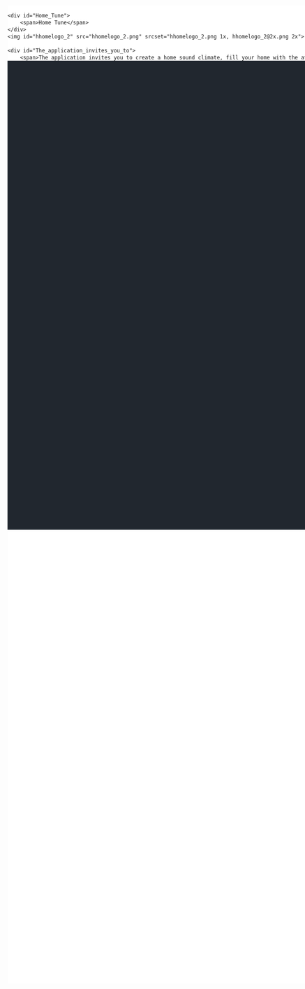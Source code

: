 <!DOCTYPE html>
<html>
<head>
<meta charset="utf-8"/>
<meta http-equiv="X-UA-Compatible" content="IE=edge"/>
<meta name="viewport" content="width=device-width, initial-scale=1.0">
<title>Prilojenia App</title>
<style id="applicationStylesheet" type="text/css">
	.mediaViewInfo {
		--web-view-name: Web 1920 – 1;
		--web-view-id: Web_1920__1;
		--web-scale-on-resize: true;
		--web-enable-deep-linking: true;
	}
	:root {
		--web-view-ids: Web_1920__1;
	}
	* {
		margin: 0;
		padding: 0;
		box-sizing: border-box;
		border: none;
	}
	#Web_1920__1 {
		position: absolute;
		width: 1845px;
		height: 2237px;
		background-color: rgba(255,255,255,1);
		overflow: hidden;
		--web-view-name: Web 1920 – 1;
		--web-view-id: Web_1920__1;
		--web-scale-on-resize: true;
		--web-enable-deep-linking: true;
	}
	#Rectangle_2 {
		fill: rgba(33,39,47,1);
	}
	.Rectangle_2 {
		position: absolute;
		overflow: visible;
		width: 1874px;
		height: 1073px;
		left: 0px;
		top: 126px;
	}
	#o_daa {
		position: absolute;
		width: 1276px;
		height: 1134px;
		left: 740px;
		top: 65px;
		overflow: visible;
	}
	#Home_Tune {
		left: 59px;
		top: 596px;
		position: absolute;
		overflow: visible;
		width: 353px;
		height: 63px;
		text-align: left;
		font-family: Comfortaa;
		font-style: normal;
		font-weight: normal;
		font-size: 50px;
		color: rgba(247,247,247,1);
	}
	#hhomelogo_2 {
		position: absolute;
		width: 243px;
		height: 236px;
		left: 57px;
		top: 303px;
		overflow: visible;
	}
	#The_application_invites_you_to {
		left: 62px;
		top: 699px;
		position: absolute;
		overflow: visible;
		width: 604px;
		height: 342px;
		line-height: 30px;
		margin-top: -5px;
		text-align: left;
		font-family: Museo Sans Cyrl;
		font-style: normal;
		font-weight: normal;
		font-size: 20px;
		color: rgba(247,247,247,1);
	}
	#Rectangle_5 {
		fill: rgba(33,39,47,1);
	}
	.Rectangle_5 {
		position: absolute;
		overflow: visible;
		width: 775px;
		height: 1079px;
		left: 1179px;
		top: 1172px;
	}
	#ID77 {
		position: absolute;
		width: 1604px;
		height: 1079px;
		left: -383px;
		top: 1172px;
		overflow: visible;
	}
	#Home_Atmosphere {
		left: 1271px;
		top: 1427px;
		position: absolute;
		overflow: visible;
		width: 431px;
		height: 51px;
		text-align: left;
		font-family: Comfortaa;
		font-style: normal;
		font-weight: normal;
		font-size: 50px;
		color: rgba(247,247,247,1);
	}
	#Stay_at_home_and_fill_vibes_fr {
		left: 1271px;
		top: 1530px;
		position: absolute;
		overflow: visible;
		width: 575px;
		height: 87px;
		line-height: 30px;
		margin-top: -5px;
		text-align: left;
		font-family: Museo Sans Cyrl;
		font-style: normal;
		font-weight: normal;
		font-size: 20px;
		color: rgba(247,247,247,1);
	}
	#Rectangle_1 {
		fill: rgba(10,24,40,1);
	}
	.Rectangle_1 {
		position: absolute;
		overflow: visible;
		width: 1920px;
		height: 127px;
		left: 0px;
		top: 0px;
	}
	#Contact {
		left: 1602px;
		top: 45px;
		position: absolute;
		overflow: visible;
		width: 109px;
		height: 40px;
		text-align: left;
		font-family: Comfortaa;
		font-style: normal;
		font-weight: normal;
		font-size: 25px;
		color: rgba(254,254,254,1);
	}
	#Prilojenia {
		left: 61px;
		top: 44px;
		position: absolute;
		overflow: visible;
		width: 211px;
		height: 40px;
		text-align: left;
		font-family: Comfortaa;
		font-style: normal;
		font-weight: normal;
		font-size: 30px;
		color: rgba(247,247,247,1);
	}
</style>
<script id="applicationScript">
///////////////////////////////////////
// INITIALIZATION
///////////////////////////////////////

/**
 * Functionality for scaling, showing by media query, and navigation between multiple pages on a single page. 
 * Code subject to change.
 **/

if (window.console==null) { window["console"] = { log : function() {} } }; // some browsers do not set console

var Application = function() {
	// event constants
	this.prefix = "--web-";
	this.NAVIGATION_CHANGE = "viewChange";
	this.VIEW_NOT_FOUND = "viewNotFound";
	this.VIEW_CHANGE = "viewChange";
	this.VIEW_CHANGING = "viewChanging";
	this.STATE_NOT_FOUND = "stateNotFound";
	this.APPLICATION_COMPLETE = "applicationComplete";
	this.APPLICATION_RESIZE = "applicationResize";
	this.SIZE_STATE_NAME = "data-is-view-scaled";
	this.STATE_NAME = this.prefix + "state";

	this.lastTrigger = null;
	this.lastView = null;
	this.lastState = null;
	this.lastOverlay = null;
	this.currentView = null;
	this.currentState = null;
	this.currentOverlay = null;
	this.currentQuery = {index: 0, rule: null, mediaText: null, id: null};
	this.inclusionQuery = "(min-width: 0px)";
	this.exclusionQuery = "none and (min-width: 99999px)";
	this.LastModifiedDateLabelName = "LastModifiedDateLabel";
	this.viewScaleSliderId = "ViewScaleSliderInput";
	this.pageRefreshedName = "showPageRefreshedNotification";
	this.applicationStylesheet = null;
	this.mediaQueryDictionary = {};
	this.viewsDictionary = {};
	this.addedViews = [];
	this.views = {};
	this.viewIds = [];
	this.viewQueries = {};
	this.overlays = {};
	this.overlayIds = [];
	this.numberOfViews = 0;
	this.verticalPadding = 0;
	this.horizontalPadding = 0;
	this.stateName = null;
	this.viewScale = 1;
	this.viewLeft = 0;
	this.viewTop = 0;
	this.horizontalScrollbarsNeeded = false;
	this.verticalScrollbarsNeeded = false;

	// view settings
	this.showUpdateNotification = false;
	this.showNavigationControls = false;
	this.scaleViewsToFit = false;
	this.scaleToFitOnDoubleClick = false;
	this.actualSizeOnDoubleClick = false;
	this.scaleViewsOnResize = false;
	this.navigationOnKeypress = false;
	this.showViewName = false;
	this.enableDeepLinking = true;
	this.refreshPageForChanges = false;
	this.showRefreshNotifications = true;

	// view controls
	this.scaleViewSlider = null;
	this.lastModifiedLabel = null;
	this.supportsPopState = false; // window.history.pushState!=null;
	this.initialized = false;

	// refresh properties
	this.refreshDuration = 250;
	this.lastModifiedDate = null;
	this.refreshRequest = null;
	this.refreshInterval = null;
	this.refreshContent = null;
	this.refreshContentSize = null;
	this.refreshCheckContent = false;
	this.refreshCheckContentSize = false;

	var self = this;

	self.initialize = function(event) {
		var view = self.getVisibleView();
		var views = self.getVisibleViews();
		if (view==null) view = self.getInitialView();
		self.collectViews();
		self.collectOverlays();
		self.collectMediaQueries();

		for (let index = 0; index < views.length; index++) {
			var view = views[index];
			self.setViewOptions(view);
			self.setViewVariables(view);
			self.centerView(view);
		}

		// sometimes the body size is 0 so we call this now and again later
		if (self.initialized) {
			window.addEventListener(self.NAVIGATION_CHANGE, self.viewChangeHandler);
			window.addEventListener("keyup", self.keypressHandler);
			window.addEventListener("keypress", self.keypressHandler);
			window.addEventListener("resize", self.resizeHandler);
			window.document.addEventListener("dblclick", self.doubleClickHandler);

			if (self.supportsPopState) {
				window.addEventListener('popstate', self.popStateHandler);
			}
			else {
				window.addEventListener('hashchange', self.hashChangeHandler);
			}

			// we are ready to go
			window.dispatchEvent(new Event(self.APPLICATION_COMPLETE));
		}

		if (self.initialized==false) {
			if (self.enableDeepLinking) {
				self.syncronizeViewToURL();
			} 
	
			if (self.refreshPageForChanges) {
				self.setupRefreshForChanges();
			}
	
			self.initialized = true;
		}
		
		if (self.scaleViewsToFit) {
			self.viewScale = self.scaleViewToFit(view);
			
			if (self.viewScale<0) {
				setTimeout(self.scaleViewToFit, 500, view);
			}
		}
		else if (view) {
			self.viewScale = self.getViewScaleValue(view);
			self.centerView(view);
			self.updateSliderValue(self.viewScale);
		}
		else {
			// no view found
		}
	
		if (self.showUpdateNotification) {
			self.showNotification();
		}

		//"addEventListener" in window ? null : window.addEventListener = window.attachEvent;
		//"addEventListener" in document ? null : document.addEventListener = document.attachEvent;
	}


	///////////////////////////////////////
	// AUTO REFRESH 
	///////////////////////////////////////

	self.setupRefreshForChanges = function() {
		self.refreshRequest = new XMLHttpRequest();

		if (!self.refreshRequest) {
			return false;
		}

		// get document start values immediately
		self.requestRefreshUpdate();
	}

	/**
	 * Attempt to check the last modified date by the headers 
	 * or the last modified property from the byte array (experimental)
	 **/
	self.requestRefreshUpdate = function() {
		var url = document.location.href;
		var protocol = window.location.protocol;
		var method;
		
		try {

			if (self.refreshCheckContentSize) {
				self.refreshRequest.open('HEAD', url, true);
			}
			else if (self.refreshCheckContent) {
				self.refreshContent = document.documentElement.outerHTML;
				self.refreshRequest.open('GET', url, true);
				self.refreshRequest.responseType = "text";
			}
			else {

				// get page last modified date for the first call to compare to later
				if (self.lastModifiedDate==null) {

					// File system does not send headers in FF so get blob if possible
					if (protocol=="file:") {
						self.refreshRequest.open("GET", url, true);
						self.refreshRequest.responseType = "blob";
					}
					else {
						self.refreshRequest.open("HEAD", url, true);
						self.refreshRequest.responseType = "blob";
					}

					self.refreshRequest.onload = self.refreshOnLoadOnceHandler;

					// In some browsers (Chrome & Safari) this error occurs at send: 
					// 
					// Chrome - Access to XMLHttpRequest at 'file:///index.html' from origin 'null' 
					// has been blocked by CORS policy: 
					// Cross origin requests are only supported for protocol schemes: 
					// http, data, chrome, chrome-extension, https.
					// 
					// Safari - XMLHttpRequest cannot load file:///Users/user/Public/index.html. Cross origin requests are only supported for HTTP.
					// 
					// Solution is to run a local server, set local permissions or test in another browser
					self.refreshRequest.send(null);

					// In MS browsers the following behavior occurs possibly due to an AJAX call to check last modified date: 
					// 
					// DOM7011: The code on this page disabled back and forward caching.

					// In Brave (Chrome) error when on the server
					// index.js:221 HEAD https://www.example.com/ net::ERR_INSUFFICIENT_RESOURCES
					// self.refreshRequest.send(null);

				}
				else {
					self.refreshRequest = new XMLHttpRequest();
					self.refreshRequest.onreadystatechange = self.refreshHandler;
					self.refreshRequest.ontimeout = function() {
						self.log("Couldn't find page to check for updates");
					}
					
					var method;
					if (protocol=="file:") {
						method = "GET";
					}
					else {
						method = "HEAD";
					}

					//refreshRequest.open('HEAD', url, true);
					self.refreshRequest.open(method, url, true);
					self.refreshRequest.responseType = "blob";
					self.refreshRequest.send(null);
				}
			}
		}
		catch (error) {
			self.log("Refresh failed for the following reason:")
			self.log(error);
		}
	}

	self.refreshHandler = function() {
		var contentSize;

		try {

			if (self.refreshRequest.readyState === XMLHttpRequest.DONE) {
				
				if (self.refreshRequest.status === 2 || 
					self.refreshRequest.status === 200) {
					var pageChanged = false;

					self.updateLastModifiedLabel();

					if (self.refreshCheckContentSize) {
						var lastModifiedHeader = self.refreshRequest.getResponseHeader("Last-Modified");
						contentSize = self.refreshRequest.getResponseHeader("Content-Length");
						//lastModifiedDate = refreshRequest.getResponseHeader("Last-Modified");
						var headers = self.refreshRequest.getAllResponseHeaders();
						var hasContentHeader = headers.indexOf("Content-Length")!=-1;
						
						if (hasContentHeader) {
							contentSize = self.refreshRequest.getResponseHeader("Content-Length");

							// size has not been set yet
							if (self.refreshContentSize==null) {
								self.refreshContentSize = contentSize;
								// exit and let interval call this method again
								return;
							}

							if (contentSize!=self.refreshContentSize) {
								pageChanged = true;
							}
						}
					}
					else if (self.refreshCheckContent) {

						if (self.refreshRequest.responseText!=self.refreshContent) {
							pageChanged = true;
						}
					}
					else {
						lastModifiedHeader = self.getLastModified(self.refreshRequest);

						if (self.lastModifiedDate!=lastModifiedHeader) {
							self.log("lastModifiedDate:" + self.lastModifiedDate + ",lastModifiedHeader:" +lastModifiedHeader);
							pageChanged = true;
						}

					}

					
					if (pageChanged) {
						clearInterval(self.refreshInterval);
						self.refreshUpdatedPage();
						return;
					}

				}
				else {
					self.log('There was a problem with the request.');
				}

			}
		}
		catch( error ) {
			//console.log('Caught Exception: ' + error);
		}
	}

	self.refreshOnLoadOnceHandler = function(event) {

		// get the last modified date
		if (self.refreshRequest.response) {
			self.lastModifiedDate = self.getLastModified(self.refreshRequest);

			if (self.lastModifiedDate!=null) {

				if (self.refreshInterval==null) {
					self.refreshInterval = setInterval(self.requestRefreshUpdate, self.refreshDuration);
				}
			}
			else {
				self.log("Could not get last modified date from the server");
			}
		}
	}

	self.refreshUpdatedPage = function() {
		if (self.showRefreshNotifications) {
			var date = new Date().setTime((new Date().getTime()+10000));
			document.cookie = encodeURIComponent(self.pageRefreshedName) + "=true" + "; max-age=6000;" + " path=/";
		}

		document.location.reload(true);
	}

	self.showNotification = function(duration) {
		var notificationID = self.pageRefreshedName+"ID";
		var notification = document.getElementById(notificationID);
		if (duration==null) duration = 4000;

		if (notification!=null) {return;}

		notification = document.createElement("div");
		notification.id = notificationID;
		notification.textContent = "PAGE UPDATED";
		var styleRule = ""
		styleRule = "position: fixed; padding: 7px 16px 6px 16px; font-family: Arial, sans-serif; font-size: 10px; font-weight: bold; left: 50%;";
		styleRule += "top: 20px; background-color: rgba(0,0,0,.5); border-radius: 12px; color:rgb(235, 235, 235); transition: all 2s linear;";
		styleRule += "transform: translateX(-50%); letter-spacing: .5px; filter: drop-shadow(2px 2px 6px rgba(0, 0, 0, .1))";
		notification.setAttribute("style", styleRule);

		notification.className= "PageRefreshedClass";
		
		document.body.appendChild(notification);

		setTimeout(function() {
			notification.style.opacity = "0";
			notification.style.filter = "drop-shadow( 0px 0px 0px rgba(0,0,0, .5))";
			setTimeout(function() {
				notification.parentNode.removeChild(notification);
			}, duration)
		}, duration);

		document.cookie = encodeURIComponent(self.pageRefreshedName) + "=; max-age=1; path=/";
	}

	/**
	 * Get the last modified date from the header 
	 * or file object after request has been received
	 **/
	self.getLastModified = function(request) {
		var date;

		// file protocol - FILE object with last modified property
		if (request.response && request.response.lastModified) {
			date = request.response.lastModified;
		}
		
		// http protocol - check headers
		if (date==null) {
			date = request.getResponseHeader("Last-Modified");
		}

		return date;
	}

	self.updateLastModifiedLabel = function() {
		var labelValue = "";
		
		if (self.lastModifiedLabel==null) {
			self.lastModifiedLabel = document.getElementById("LastModifiedLabel");
		}

		if (self.lastModifiedLabel) {
			var seconds = parseInt(((new Date().getTime() - Date.parse(document.lastModified)) / 1000 / 60) * 100 + "");
			var minutes = 0;
			var hours = 0;

			if (seconds < 60) {
				seconds = Math.floor(seconds/10)*10;
				labelValue = seconds + " seconds";
			}
			else {
				minutes = parseInt((seconds/60) + "");

				if (minutes>60) {
					hours = parseInt((seconds/60/60) +"");
					labelValue += hours==1 ? " hour" : " hours";
				}
				else {
					labelValue = minutes+"";
					labelValue += minutes==1 ? " minute" : " minutes";
				}
			}
			
			if (seconds<10) {
				labelValue = "Updated now";
			}
			else {
				labelValue = "Updated " + labelValue + " ago";
			}

			if (self.lastModifiedLabel.firstElementChild) {
				self.lastModifiedLabel.firstElementChild.textContent = labelValue;

			}
			else if ("textContent" in self.lastModifiedLabel) {
				self.lastModifiedLabel.textContent = labelValue;
			}
		}
	}

	self.getShortString = function(string, length) {
		if (length==null) length = 30;
		string = string!=null ? string.substr(0, length).replace(/\n/g, "") : "[String is null]";
		return string;
	}

	self.getShortNumber = function(value, places) {
		if (places==null || places<1) places = 4;
		value = Math.round(value * Math.pow(10,places)) / Math.pow(10, places);
		return value;
	}

	///////////////////////////////////////
	// NAVIGATION CONTROLS
	///////////////////////////////////////

	self.updateViewLabel = function() {
		var viewNavigationLabel = document.getElementById("ViewNavigationLabel");
		var view = self.getVisibleView();
		var viewIndex = view ? self.getViewIndex(view) : -1;
		var viewName = view ? self.getViewPreferenceValue(view, self.prefix + "view-name") : null;
		var viewId = view ? view.id : null;

		if (viewNavigationLabel && view) {
			if (viewName && viewName.indexOf('"')!=-1) {
				viewName = viewName.replace(/"/g, "");
			}

			if (self.showViewName) {
				viewNavigationLabel.textContent = viewName;
				self.setTooltip(viewNavigationLabel, viewIndex + 1 + " of " + self.numberOfViews);
			}
			else {
				viewNavigationLabel.textContent = viewIndex + 1 + " of " + self.numberOfViews;
				self.setTooltip(viewNavigationLabel, viewName);
			}

		}
	}

	self.updateURL = function(view) {
		view = view == null ? self.getVisibleView() : view;
		var viewId = view ? view.id : null
		var viewFragment = view ? "#"+ viewId : null;

		if (viewId && self.viewIds.length>1 && self.enableDeepLinking) {

			if (self.supportsPopState==false) {
				self.setFragment(viewId);
			}
			else {
				if (viewFragment!=window.location.hash) {

					if (window.location.hash==null) {
						window.history.replaceState({name:viewId}, null, viewFragment);
					}
					else {
						window.history.pushState({name:viewId}, null, viewFragment);
					}
				}
			}
		}
	}

	self.updateURLState = function(view, stateName) {
		stateName = view && (stateName=="" || stateName==null) ? self.getStateNameByViewId(view.id) : stateName;

		if (self.supportsPopState==false) {
			self.setFragment(stateName);
		}
		else {
			if (stateName!=window.location.hash) {

				if (window.location.hash==null) {
					window.history.replaceState({name:view.viewId}, null, stateName);
				}
				else {
					window.history.pushState({name:view.viewId}, null, stateName);
				}
			}
		}
	}

	self.setFragment = function(value) {
		window.location.hash = "#" + value;
	}

	self.setTooltip = function(element, value) {
		// setting the tooltip in edge causes a page crash on hover
		if (/Edge/.test(navigator.userAgent)) { return; }

		if ("title" in element) {
			element.title = value;
		}
	}

	self.getStylesheetRules = function(styleSheet) {
		try {
			if (styleSheet) return styleSheet.cssRules || styleSheet.rules;
	
			return document.styleSheets[0]["cssRules"] || document.styleSheets[0]["rules"];
		}
		catch (error) {
			// ERRORS:
			// SecurityError: The operation is insecure.
			// Errors happen when script loads before stylesheet or loading an external css locally

			// InvalidAccessError: A parameter or an operation is not supported by the underlying object
			// Place script after stylesheet

			console.log(error);
			if (error.toString().indexOf("The operation is insecure")!=-1) {
				console.log("Load the stylesheet before the script or load the stylesheet inline until it can be loaded on a server")
			}
			return [];
		}
	}

	/**
	 * If single page application hide all of the views. 
	 * @param {Number} selectedIndex if provided shows the view at index provided
	 **/
	self.hideViews = function(selectedIndex, animation) {
		var rules = self.getStylesheetRules();
		var queryIndex = 0;
		var numberOfRules = rules!=null ? rules.length : 0;

		// loop through rules and hide media queries except selected
		for (var i=0;i<numberOfRules;i++) {
			var rule = rules[i];

			if (rule.media!=null) {

				if (queryIndex==selectedIndex) {
					self.currentQuery.mediaText = rule.conditionText;
					self.currentQuery.index = selectedIndex;
					self.currentQuery.rule = rule;
					self.enableMediaQuery(rule);
				}
				else {
					if (animation) {
						self.fadeOut(rule)
					}
					else {
						self.disableMediaQuery(rule);
					}
				}
				
				queryIndex++;
			}
		}

		self.numberOfViews = queryIndex;
		self.updateViewLabel();
		self.updateURL();

		self.dispatchViewChange();

		var view = self.getVisibleView();
		var viewIndex = view ? self.getViewIndex(view) : -1;

		return viewIndex==selectedIndex ? view : null;
	}

	/**
	 * Hide view
	 * @param {Object} view element to hide
	 **/
	self.hideView = function(view) {
		var rule = view ? self.mediaQueryDictionary[view.id] : null;

		if (rule) {
			self.disableMediaQuery(rule);
		}
	}

	/**
	 * Hide overlay
	 * @param {Object} overlay element to hide
	 **/
	self.hideOverlay = function(overlay) {
		var rule = overlay ? self.mediaQueryDictionary[overlay.id] : null;

		if (rule) {
			self.disableMediaQuery(rule);

			//if (self.showByMediaQuery) {
				overlay.style.display = "none";
			//}
		}
	}

	/**
	 * Show the view by media query. Does not hide current views
	 * Sets view options by default
	 * @param {Object} view element to show
	 * @param {Boolean} setViewOptions sets view options if null or true
	 */
	self.showViewByMediaQuery = function(view, setViewOptions) {
		var id = view ? view.id : null;
		var query = id ? self.mediaQueryDictionary[id] : null;
		var isOverlay = view ? self.isOverlay(view) : false;
		setViewOptions = setViewOptions==null ? true : setViewOptions;

		if (query) {
			self.enableMediaQuery(query);

			if (isOverlay && view && setViewOptions) {
				self.setViewVariables(null, view);
			}
			else {
				if (view && setViewOptions) self.setViewOptions(view);
				if (view && setViewOptions) self.setViewVariables(view);
			}
		}
	}

	/**
	 * Show the view. Does not hide current views
	 */
	self.showView = function(view, setViewOptions) {
		var id = view ? view.id : null;
		var query = id ? self.mediaQueryDictionary[id] : null;
		var display = null;
		setViewOptions = setViewOptions==null ? true : setViewOptions;

		if (query) {
			self.enableMediaQuery(query);
			if (view==null) view =self.getVisibleView();
			if (view && setViewOptions) self.setViewOptions(view);
		}
		else if (id) {
			display = window.getComputedStyle(view).getPropertyValue("display");
			if (display=="" || display=="none") {
				view.style.display = "block";
			}
		}

		if (view) {
			if (self.currentView!=null) {
				self.lastView = self.currentView;
			}

			self.currentView = view;
		}
	}

	self.showViewById = function(id, setViewOptions) {
		var view = id ? self.getViewById(id) : null;

		if (view) {
			self.showView(view);
			return;
		}

		self.log("View not found '" + id + "'");
	}

	self.getElementView = function(element) {
		var view = element;
		var viewFound = false;

		while (viewFound==false || view==null) {
			if (view && self.viewsDictionary[view.id]) {
				return view;
			}
			view = view.parentNode;
		}
	}

	/**
	 * Show overlay over view
	 * @param {Event | HTMLElement} event event or html element with styles applied
	 * @param {String} id id of view or view reference
	 * @param {Number} x x location
	 * @param {Number} y y location
	 */
	self.showOverlay = function(event, id, x, y) {
		var overlay = id && typeof id === 'string' ? self.getViewById(id) : id ? id : null;
		var query = overlay ? self.mediaQueryDictionary[overlay.id] : null;
		var centerHorizontally = false;
		var centerVertically = false;
		var anchorLeft = false;
		var anchorTop = false;
		var anchorRight = false;
		var anchorBottom = false;
		var display = null;
		var reparent = true;
		var view = null;
		
		if (overlay==null || overlay==false) {
			self.log("Overlay not found, '"+ id + "'");
			return;
		}

		// get enter animation - event target must have css variables declared
		if (event) {
			var button = event.currentTarget || event; // can be event or htmlelement
			var buttonComputedStyles = getComputedStyle(button);
			var actionTargetValue = buttonComputedStyles.getPropertyValue(self.prefix+"action-target").trim();
			var animation = buttonComputedStyles.getPropertyValue(self.prefix+"animation").trim();
			var isAnimated = animation!="";
			var targetType = buttonComputedStyles.getPropertyValue(self.prefix+"action-type").trim();
			var actionTarget = self.application ? null : self.getElement(actionTargetValue);
			var actionTargetStyles = actionTarget ? actionTarget.style : null;

			if (actionTargetStyles) {
				actionTargetStyles.setProperty("animation", animation);
			}

			if ("stopImmediatePropagation" in event) {
				event.stopImmediatePropagation();
			}
		}
		
		if (self.application==false || targetType=="page") {
			document.location.href = "./" + actionTargetValue;
			return;
		}

		// remove any current overlays
		if (self.currentOverlay) {

			// act as switch if same button
			if (self.currentOverlay==actionTarget || self.currentOverlay==null) {
				if (self.lastTrigger==button) {
					self.removeOverlay(isAnimated);
					return;
				}
			}
			else {
				self.removeOverlay(isAnimated);
			}
		}

		if (reparent) {
			view = self.getElementView(button);
			if (view) {
				view.appendChild(overlay);
			}
		}

		if (query) {
			//self.setElementAnimation(overlay, null);
			//overlay.style.animation = animation;
			self.enableMediaQuery(query);
			
			var display = overlay && overlay.style.display;
			
			if (overlay && display=="" || display=="none") {
				overlay.style.display = "block";
				//self.setViewOptions(overlay);
			}

			// add animation defined in event target style declaration
			if (animation && self.supportAnimations) {
				self.fadeIn(overlay, false, animation);
			}
		}
		else if (id) {

			display = window.getComputedStyle(overlay).getPropertyValue("display");

			if (display=="" || display=="none") {
				overlay.style.display = "block";
			}

			// add animation defined in event target style declaration
			if (animation && self.supportAnimations) {
				self.fadeIn(overlay, false, animation);
			}
		}

		// do not set x or y position if centering
		var horizontal = self.prefix + "center-horizontally";
		var vertical = self.prefix + "center-vertically";
		var style = overlay.style;
		var transform = [];

		centerHorizontally = self.getIsStyleDefined(id, horizontal) ? self.getViewPreferenceBoolean(overlay, horizontal) : false;
		centerVertically = self.getIsStyleDefined(id, vertical) ? self.getViewPreferenceBoolean(overlay, vertical) : false;
		anchorLeft = self.getIsStyleDefined(id, "left");
		anchorRight = self.getIsStyleDefined(id, "right");
		anchorTop = self.getIsStyleDefined(id, "top");
		anchorBottom = self.getIsStyleDefined(id, "bottom");

		
		if (self.viewsDictionary[overlay.id] && self.viewsDictionary[overlay.id].styleDeclaration) {
			style = self.viewsDictionary[overlay.id].styleDeclaration.style;
		}
		
		if (centerHorizontally) {
			style.left = "50%";
			style.transformOrigin = "0 0";
			transform.push("translateX(-50%)");
		}
		else if (anchorRight && anchorLeft) {
			style.left = x + "px";
		}
		else if (anchorRight) {
			//style.right = x + "px";
		}
		else {
			style.left = x + "px";
		}
		
		if (centerVertically) {
			style.top = "50%";
			transform.push("translateY(-50%)");
			style.transformOrigin = "0 0";
		}
		else if (anchorTop && anchorBottom) {
			style.top = y + "px";
		}
		else if (anchorBottom) {
			//style.bottom = y + "px";
		}
		else {
			style.top = y + "px";
		}

		if (transform.length) {
			style.transform = transform.join(" ");
		}

		self.currentOverlay = overlay;
		self.lastTrigger = button;
	}

	self.goBack = function() {
		if (self.currentOverlay) {
			self.removeOverlay();
		}
		else if (self.lastView) {
			self.goToView(self.lastView.id);
		}
	}

	self.removeOverlay = function(animate) {
		var overlay = self.currentOverlay;
		animate = animate===false ? false : true;

		if (overlay) {
			var style = overlay.style;
			
			if (style.animation && self.supportAnimations && animate) {
				self.reverseAnimation(overlay, true);

				var duration = self.getAnimationDuration(style.animation, true);
		
				setTimeout(function() {
					self.setElementAnimation(overlay, null);
					self.hideOverlay(overlay);
					self.currentOverlay = null;
				}, duration);
			}
			else {
				self.setElementAnimation(overlay, null);
				self.hideOverlay(overlay);
				self.currentOverlay = null;
			}
		}
	}

	/**
	 * Reverse the animation and hide after
	 * @param {Object} target element with animation
	 * @param {Boolean} hide hide after animation ends
	 */
	self.reverseAnimation = function(target, hide) {
		var lastAnimation = null;
		var style = target.style;

		style.animationPlayState = "paused";
		lastAnimation = style.animation;
		style.animation = null;
		style.animationPlayState = "paused";

		if (hide) {
			//target.addEventListener("animationend", self.animationEndHideHandler);
	
			var duration = self.getAnimationDuration(lastAnimation, true);
			var isOverlay = self.isOverlay(target);
	
			setTimeout(function() {
				self.setElementAnimation(target, null);

				if (isOverlay) {
					self.hideOverlay(target);
				}
				else {
					self.hideView(target);
				}
			}, duration);
		}

		setTimeout(function() {
			style.animation = lastAnimation;
			style.animationPlayState = "paused";
			style.animationDirection = "reverse";
			style.animationPlayState = "running";
		}, 30);
	}

	self.animationEndHandler = function(event) {
		var target = event.currentTarget;
		self.dispatchEvent(new Event(event.type));
	}

	self.isOverlay = function(view) {
		var result = view ? self.getViewPreferenceBoolean(view, self.prefix + "is-overlay") : false;

		return result;
	}

	self.animationEndHideHandler = function(event) {
		var target = event.currentTarget;
		self.setViewVariables(null, target);
		self.hideView(target);
		target.removeEventListener("animationend", self.animationEndHideHandler);
	}

	self.animationEndShowHandler = function(event) {
		var target = event.currentTarget;
		target.removeEventListener("animationend", self.animationEndShowHandler);
	}

	self.setViewOptions = function(view) {

		if (view) {
			self.minimumScale = self.getViewPreferenceValue(view, self.prefix + "minimum-scale");
			self.maximumScale = self.getViewPreferenceValue(view, self.prefix + "maximum-scale");
			self.scaleViewsToFit = self.getViewPreferenceBoolean(view, self.prefix + "scale-to-fit");
			self.scaleToFitType = self.getViewPreferenceValue(view, self.prefix + "scale-to-fit-type");
			self.scaleToFitOnDoubleClick = self.getViewPreferenceBoolean(view, self.prefix + "scale-on-double-click");
			self.actualSizeOnDoubleClick = self.getViewPreferenceBoolean(view, self.prefix + "actual-size-on-double-click");
			self.scaleViewsOnResize = self.getViewPreferenceBoolean(view, self.prefix + "scale-on-resize");
			self.enableScaleUp = self.getViewPreferenceBoolean(view, self.prefix + "enable-scale-up");
			self.centerHorizontally = self.getViewPreferenceBoolean(view, self.prefix + "center-horizontally");
			self.centerVertically = self.getViewPreferenceBoolean(view, self.prefix + "center-vertically");
			self.navigationOnKeypress = self.getViewPreferenceBoolean(view, self.prefix + "navigate-on-keypress");
			self.showViewName = self.getViewPreferenceBoolean(view, self.prefix + "show-view-name");
			self.refreshPageForChanges = self.getViewPreferenceBoolean(view, self.prefix + "refresh-for-changes");
			self.refreshPageForChangesInterval = self.getViewPreferenceValue(view, self.prefix + "refresh-interval");
			self.showNavigationControls = self.getViewPreferenceBoolean(view, self.prefix + "show-navigation-controls");
			self.scaleViewSlider = self.getViewPreferenceBoolean(view, self.prefix + "show-scale-controls");
			self.enableDeepLinking = self.getViewPreferenceBoolean(view, self.prefix + "enable-deep-linking");
			self.singlePageApplication = self.getViewPreferenceBoolean(view, self.prefix + "application");
			self.showByMediaQuery = self.getViewPreferenceBoolean(view, self.prefix + "show-by-media-query");
			self.showUpdateNotification = document.cookie!="" ? document.cookie.indexOf(self.pageRefreshedName)!=-1 : false;
			self.imageComparisonDuration = self.getViewPreferenceValue(view, self.prefix + "image-comparison-duration");
			self.supportAnimations = self.getViewPreferenceBoolean(view, self.prefix + "enable-animations", true);

			if (self.scaleViewsToFit) {
				var newScaleValue = self.scaleViewToFit(view);
				
				if (newScaleValue<0) {
					setTimeout(self.scaleViewToFit, 500, view);
				}
			}
			else {
				self.viewScale = self.getViewScaleValue(view);
				self.viewToFitWidthScale = self.getViewFitToViewportWidthScale(view, self.enableScaleUp)
				self.viewToFitHeightScale = self.getViewFitToViewportScale(view, self.enableScaleUp);
				self.updateSliderValue(self.viewScale);
			}

			if (self.imageComparisonDuration!=null) {
				// todo
			}

			if (self.refreshPageForChangesInterval!=null) {
				self.refreshDuration = Number(self.refreshPageForChangesInterval);
			}
		}
	}

	self.previousView = function(event) {
		var rules = self.getStylesheetRules();
		var view = self.getVisibleView()
		var index = view ? self.getViewIndex(view) : -1;
		var prevQueryIndex = index!=-1 ? index-1 : self.currentQuery.index-1;
		var queryIndex = 0;
		var numberOfRules = rules!=null ? rules.length : 0;

		if (event) {
			event.stopImmediatePropagation();
		}

		if (prevQueryIndex<0) {
			return;
		}

		// loop through rules and hide media queries except selected
		for (var i=0;i<numberOfRules;i++) {
			var rule = rules[i];
			
			if (rule.media!=null) {

				if (queryIndex==prevQueryIndex) {
					self.currentQuery.mediaText = rule.conditionText;
					self.currentQuery.index = prevQueryIndex;
					self.currentQuery.rule = rule;
					self.enableMediaQuery(rule);
					self.updateViewLabel();
					self.updateURL();
					self.dispatchViewChange();
				}
				else {
					self.disableMediaQuery(rule);
				}

				queryIndex++;
			}
		}
	}

	self.nextView = function(event) {
		var rules = self.getStylesheetRules();
		var view = self.getVisibleView();
		var index = view ? self.getViewIndex(view) : -1;
		var nextQueryIndex = index!=-1 ? index+1 : self.currentQuery.index+1;
		var queryIndex = 0;
		var numberOfRules = rules!=null ? rules.length : 0;
		var numberOfMediaQueries = self.getNumberOfMediaRules();

		if (event) {
			event.stopImmediatePropagation();
		}

		if (nextQueryIndex>=numberOfMediaQueries) {
			return;
		}

		// loop through rules and hide media queries except selected
		for (var i=0;i<numberOfRules;i++) {
			var rule = rules[i];
			
			if (rule.media!=null) {

				if (queryIndex==nextQueryIndex) {
					self.currentQuery.mediaText = rule.conditionText;
					self.currentQuery.index = nextQueryIndex;
					self.currentQuery.rule = rule;
					self.enableMediaQuery(rule);
					self.updateViewLabel();
					self.updateURL();
					self.dispatchViewChange();
				}
				else {
					self.disableMediaQuery(rule);
				}

				queryIndex++;
			}
		}
	}

	/**
	 * Enables a view via media query
	 */
	self.enableMediaQuery = function(rule) {

		try {
			rule.media.mediaText = self.inclusionQuery;
		}
		catch(error) {
			//self.log(error);
			rule.conditionText = self.inclusionQuery;
		}
	}

	self.disableMediaQuery = function(rule) {

		try {
			rule.media.mediaText = self.exclusionQuery;
		}
		catch(error) {
			rule.conditionText = self.exclusionQuery;
		}
	}

	self.dispatchViewChange = function() {
		try {
			var event = new Event(self.NAVIGATION_CHANGE);
			window.dispatchEvent(event);
		}
		catch (error) {
			// In IE 11: Object doesn't support this action
		}
	}

	self.getNumberOfMediaRules = function() {
		var rules = self.getStylesheetRules();
		var numberOfRules = rules ? rules.length : 0;
		var numberOfQueries = 0;

		for (var i=0;i<numberOfRules;i++) {
			if (rules[i].media!=null) { numberOfQueries++; }
		}
		
		return numberOfQueries;
	}

	/////////////////////////////////////////
	// VIEW SCALE 
	/////////////////////////////////////////

	self.sliderChangeHandler = function(event) {
		var value = self.getShortNumber(event.currentTarget.value/100);
		var view = self.getVisibleView();
		self.setViewScaleValue(view, false, value, true);
	}

	self.updateSliderValue = function(scale) {
		var slider = document.getElementById(self.viewScaleSliderId);
		var tooltip = parseInt(scale * 100 + "") + "%";
		var inputType;
		var inputValue;
		
		if (slider) {
			inputValue = self.getShortNumber(scale * 100);
			if (inputValue!=slider["value"]) {
				slider["value"] = inputValue;
			}
			inputType = slider.getAttributeNS(null, "type");

			if (inputType!="range") {
				// input range is not supported
				slider.style.display = "none";
			}

			self.setTooltip(slider, tooltip);
		}
	}

	self.viewChangeHandler = function(event) {
		var view = self.getVisibleView();
		var matrix = view ? getComputedStyle(view).transform : null;
		
		if (matrix) {
			self.viewScale = self.getViewScaleValue(view);
			
			var scaleNeededToFit = self.getViewFitToViewportScale(view);
			var isViewLargerThanViewport = scaleNeededToFit<1;
			
			// scale large view to fit if scale to fit is enabled
			if (self.scaleViewsToFit) {
				self.scaleViewToFit(view);
			}
			else {
				self.updateSliderValue(self.viewScale);
			}
		}
	}

	self.getViewScaleValue = function(view) {
		var matrix = getComputedStyle(view).transform;

		if (matrix) {
			var matrixArray = matrix.replace("matrix(", "").split(",");
			var scaleX = parseFloat(matrixArray[0]);
			var scaleY = parseFloat(matrixArray[3]);
			var scale = Math.min(scaleX, scaleY);
		}

		return scale;
	}

	/**
	 * Scales view to scale. 
	 * @param {Object} view view to scale. views are in views array
	 * @param {Boolean} scaleToFit set to true to scale to fit. set false to use desired scale value
	 * @param {Number} desiredScale scale to define. not used if scale to fit is false
	 * @param {Boolean} isSliderChange indicates if slider is callee
	 */
	self.setViewScaleValue = function(view, scaleToFit, desiredScale, isSliderChange) {
		var enableScaleUp = self.enableScaleUp;
		var scaleToFitType = self.scaleToFitType;
		var minimumScale = self.minimumScale;
		var maximumScale = self.maximumScale;
		var hasMinimumScale = !isNaN(minimumScale) && minimumScale!="";
		var hasMaximumScale = !isNaN(maximumScale) && maximumScale!="";
		var scaleNeededToFit = self.getViewFitToViewportScale(view, enableScaleUp);
		var scaleNeededToFitWidth = self.getViewFitToViewportWidthScale(view, enableScaleUp);
		var scaleNeededToFitHeight = self.getViewFitToViewportHeightScale(view, enableScaleUp);
		var scaleToFitFull = self.getViewFitToViewportScale(view, true);
		var scaleToFitFullWidth = self.getViewFitToViewportWidthScale(view, true);
		var scaleToFitFullHeight = self.getViewFitToViewportHeightScale(view, true);
		var scaleToWidth = scaleToFitType=="width";
		var scaleToHeight = scaleToFitType=="height";
		var shrunkToFit = false;
		var topPosition = null;
		var leftPosition = null;
		var translateY = null;
		var translateX = null;
		var transformValue = "";
		var canCenterVertically = true;
		var canCenterHorizontally = true;
		var style = view.style;

		if (view && self.viewsDictionary[view.id] && self.viewsDictionary[view.id].styleDeclaration) {
			style = self.viewsDictionary[view.id].styleDeclaration.style;
		}

		if (scaleToFit && isSliderChange!=true) {
			if (scaleToFitType=="fit" || scaleToFitType=="") {
				desiredScale = scaleNeededToFit;
			}
			else if (scaleToFitType=="width") {
				desiredScale = scaleNeededToFitWidth;
			}
			else if (scaleToFitType=="height") {
				desiredScale = scaleNeededToFitHeight;
			}
		}
		else {
			if (isNaN(desiredScale)) {
				desiredScale = 1;
			}
		}

		self.updateSliderValue(desiredScale);
		
		// scale to fit width
		if (scaleToWidth && scaleToHeight==false) {
			canCenterVertically = scaleNeededToFitHeight>=scaleNeededToFitWidth;
			canCenterHorizontally = scaleNeededToFitWidth>=1 && enableScaleUp==false;

			if (isSliderChange) {
				canCenterHorizontally = desiredScale<scaleToFitFullWidth;
			}
			else if (scaleToFit) {
				desiredScale = scaleNeededToFitWidth;
			}

			if (hasMinimumScale) {
				desiredScale = Math.max(desiredScale, Number(minimumScale));
			}

			if (hasMaximumScale) {
				desiredScale = Math.min(desiredScale, Number(maximumScale));
			}

			desiredScale = self.getShortNumber(desiredScale);

			canCenterHorizontally = self.canCenterHorizontally(view, "width", enableScaleUp, desiredScale, minimumScale, maximumScale);
			canCenterVertically = self.canCenterVertically(view, "width", enableScaleUp, desiredScale, minimumScale, maximumScale);

			if (desiredScale>1 && (enableScaleUp || isSliderChange)) {
				transformValue = "scale(" + desiredScale + ")";
			}
			else if (desiredScale>=1 && enableScaleUp==false) {
				transformValue = "scale(" + 1 + ")";
			}
			else {
				transformValue = "scale(" + desiredScale + ")";
			}

			if (self.centerVertically) {
				if (canCenterVertically) {
					translateY = "-50%";
					topPosition = "50%";
				}
				else {
					translateY = "0";
					topPosition = "0";
				}
				
				if (style.top != topPosition) {
					style.top = topPosition + "";
				}

				if (canCenterVertically) {
					transformValue += " translateY(" + translateY+ ")";
				}
			}

			if (self.centerHorizontally) {
				if (canCenterHorizontally) {
					translateX = "-50%";
					leftPosition = "50%";
				}
				else {
					translateX = "0";
					leftPosition = "0";
				}

				if (style.left != leftPosition) {
					style.left = leftPosition + "";
				}

				if (canCenterHorizontally) {
					transformValue += " translateX(" + translateX+ ")";
				}
			}

			style.transformOrigin = "0 0";
			style.transform = transformValue;

			self.viewScale = desiredScale;
			self.viewToFitWidthScale = scaleNeededToFitWidth;
			self.viewToFitHeightScale = scaleNeededToFitHeight;
			self.viewLeft = leftPosition;
			self.viewTop = topPosition;

			return desiredScale;
		}

		// scale to fit height
		if (scaleToHeight && scaleToWidth==false) {
			//canCenterVertically = scaleNeededToFitHeight>=scaleNeededToFitWidth;
			//canCenterHorizontally = scaleNeededToFitHeight<=scaleNeededToFitWidth && enableScaleUp==false;
			canCenterVertically = scaleNeededToFitHeight>=scaleNeededToFitWidth;
			canCenterHorizontally = scaleNeededToFitWidth>=1 && enableScaleUp==false;
			
			if (isSliderChange) {
				canCenterHorizontally = desiredScale<scaleToFitFullHeight;
			}
			else if (scaleToFit) {
				desiredScale = scaleNeededToFitHeight;
			}

			if (hasMinimumScale) {
				desiredScale = Math.max(desiredScale, Number(minimumScale));
			}

			if (hasMaximumScale) {
				desiredScale = Math.min(desiredScale, Number(maximumScale));
				//canCenterVertically = desiredScale>=scaleNeededToFitHeight && enableScaleUp==false;
			}

			desiredScale = self.getShortNumber(desiredScale);

			canCenterHorizontally = self.canCenterHorizontally(view, "height", enableScaleUp, desiredScale, minimumScale, maximumScale);
			canCenterVertically = self.canCenterVertically(view, "height", enableScaleUp, desiredScale, minimumScale, maximumScale);

			if (desiredScale>1 && (enableScaleUp || isSliderChange)) {
				transformValue = "scale(" + desiredScale + ")";
			}
			else if (desiredScale>=1 && enableScaleUp==false) {
				transformValue = "scale(" + 1 + ")";
			}
			else {
				transformValue = "scale(" + desiredScale + ")";
			}

			if (self.centerHorizontally) {
				if (canCenterHorizontally) {
					translateX = "-50%";
					leftPosition = "50%";
				}
				else {
					translateX = "0";
					leftPosition = "0";
				}

				if (style.left != leftPosition) {
					style.left = leftPosition + "";
				}

				if (canCenterHorizontally) {
					transformValue += " translateX(" + translateX+ ")";
				}
			}

			if (self.centerVertically) {
				if (canCenterVertically) {
					translateY = "-50%";
					topPosition = "50%";
				}
				else {
					translateY = "0";
					topPosition = "0";
				}
				
				if (style.top != topPosition) {
					style.top = topPosition + "";
				}

				if (canCenterVertically) {
					transformValue += " translateY(" + translateY+ ")";
				}
			}

			style.transformOrigin = "0 0";
			style.transform = transformValue;

			self.viewScale = desiredScale;
			self.viewToFitWidthScale = scaleNeededToFitWidth;
			self.viewToFitHeightScale = scaleNeededToFitHeight;
			self.viewLeft = leftPosition;
			self.viewTop = topPosition;

			return scaleNeededToFitHeight;
		}

		if (scaleToFitType=="fit") {
			//canCenterVertically = scaleNeededToFitHeight>=scaleNeededToFitWidth;
			//canCenterHorizontally = scaleNeededToFitWidth>=scaleNeededToFitHeight;
			canCenterVertically = scaleNeededToFitHeight>=scaleNeededToFit;
			canCenterHorizontally = scaleNeededToFitWidth>=scaleNeededToFit;

			if (hasMinimumScale) {
				desiredScale = Math.max(desiredScale, Number(minimumScale));
			}

			desiredScale = self.getShortNumber(desiredScale);

			if (isSliderChange || scaleToFit==false) {
				canCenterVertically = scaleToFitFullHeight>=desiredScale;
				canCenterHorizontally = desiredScale<scaleToFitFullWidth;
			}
			else if (scaleToFit) {
				desiredScale = scaleNeededToFit;
			}

			transformValue = "scale(" + desiredScale + ")";

			//canCenterHorizontally = self.canCenterHorizontally(view, "fit", false, desiredScale);
			//canCenterVertically = self.canCenterVertically(view, "fit", false, desiredScale);
			
			if (self.centerVertically) {
				if (canCenterVertically) {
					translateY = "-50%";
					topPosition = "50%";
				}
				else {
					translateY = "0";
					topPosition = "0";
				}
				
				if (style.top != topPosition) {
					style.top = topPosition + "";
				}

				if (canCenterVertically) {
					transformValue += " translateY(" + translateY+ ")";
				}
			}

			if (self.centerHorizontally) {
				if (canCenterHorizontally) {
					translateX = "-50%";
					leftPosition = "50%";
				}
				else {
					translateX = "0";
					leftPosition = "0";
				}

				if (style.left != leftPosition) {
					style.left = leftPosition + "";
				}

				if (canCenterHorizontally) {
					transformValue += " translateX(" + translateX+ ")";
				}
			}

			style.transformOrigin = "0 0";
			style.transform = transformValue;

			self.viewScale = desiredScale;
			self.viewToFitWidthScale = scaleNeededToFitWidth;
			self.viewToFitHeightScale = scaleNeededToFitHeight;
			self.viewLeft = leftPosition;
			self.viewTop = topPosition;

			self.updateSliderValue(desiredScale);
			
			return desiredScale;
		}

		if (scaleToFitType=="default" || scaleToFitType=="") {
			desiredScale = 1;

			if (hasMinimumScale) {
				desiredScale = Math.max(desiredScale, Number(minimumScale));
			}
			if (hasMaximumScale) {
				desiredScale = Math.min(desiredScale, Number(maximumScale));
			}

			canCenterHorizontally = self.canCenterHorizontally(view, "none", false, desiredScale, minimumScale, maximumScale);
			canCenterVertically = self.canCenterVertically(view, "none", false, desiredScale, minimumScale, maximumScale);

			if (self.centerVertically) {
				if (canCenterVertically) {
					translateY = "-50%";
					topPosition = "50%";
				}
				else {
					translateY = "0";
					topPosition = "0";
				}
				
				if (style.top != topPosition) {
					style.top = topPosition + "";
				}

				if (canCenterVertically) {
					transformValue += " translateY(" + translateY+ ")";
				}
			}

			if (self.centerHorizontally) {
				if (canCenterHorizontally) {
					translateX = "-50%";
					leftPosition = "50%";
				}
				else {
					translateX = "0";
					leftPosition = "0";
				}

				if (style.left != leftPosition) {
					style.left = leftPosition + "";
				}

				if (canCenterHorizontally) {
					transformValue += " translateX(" + translateX+ ")";
				}
				else {
					transformValue += " translateX(" + 0 + ")";
				}
			}

			style.transformOrigin = "0 0";
			style.transform = transformValue;


			self.viewScale = desiredScale;
			self.viewToFitWidthScale = scaleNeededToFitWidth;
			self.viewToFitHeightScale = scaleNeededToFitHeight;
			self.viewLeft = leftPosition;
			self.viewTop = topPosition;

			self.updateSliderValue(desiredScale);
			
			return desiredScale;
		}
	}

	/**
	 * Returns true if view can be centered horizontally
	 * @param {HTMLElement} view view
	 * @param {String} type type of scaling - width, height, all, none
	 * @param {Boolean} scaleUp if scale up enabled 
	 * @param {Number} scale target scale value 
	 */
	self.canCenterHorizontally = function(view, type, scaleUp, scale, minimumScale, maximumScale) {
		var scaleNeededToFit = self.getViewFitToViewportScale(view, scaleUp);
		var scaleNeededToFitHeight = self.getViewFitToViewportHeightScale(view, scaleUp);
		var scaleNeededToFitWidth = self.getViewFitToViewportWidthScale(view, scaleUp);
		var canCenter = false;
		var minScale;

		type = type==null ? "none" : type;
		scale = scale==null ? scale : scaleNeededToFitWidth;
		scaleUp = scaleUp == null ? false : scaleUp;

		if (type=="width") {
	
			if (scaleUp && maximumScale==null) {
				canCenter = false;
			}
			else if (scaleNeededToFitWidth>=1) {
				canCenter = true;
			}
		}
		else if (type=="height") {
			minScale = Math.min(1, scaleNeededToFitHeight);
			if (minimumScale!="" && maximumScale!="") {
				minScale = Math.max(minimumScale, Math.min(maximumScale, scaleNeededToFitHeight));
			}
			else {
				if (minimumScale!="") {
					minScale = Math.max(minimumScale, scaleNeededToFitHeight);
				}
				if (maximumScale!="") {
					minScale = Math.max(minimumScale, Math.min(maximumScale, scaleNeededToFitHeight));
				}
			}
	
			if (scaleUp && maximumScale=="") {
				canCenter = false;
			}
			else if (scaleNeededToFitWidth>=minScale) {
				canCenter = true;
			}
		}
		else if (type=="fit") {
			canCenter = scaleNeededToFitWidth>=scaleNeededToFit;
		}
		else {
			if (scaleUp) {
				canCenter = false;
			}
			else if (scaleNeededToFitWidth>=1) {
				canCenter = true;
			}
		}

		self.horizontalScrollbarsNeeded = canCenter;
		
		return canCenter;
	}

	/**
	 * Returns true if view can be centered horizontally
	 * @param {HTMLElement} view view to scale
	 * @param {String} type type of scaling
	 * @param {Boolean} scaleUp if scale up enabled 
	 * @param {Number} scale target scale value 
	 */
	self.canCenterVertically = function(view, type, scaleUp, scale, minimumScale, maximumScale) {
		var scaleNeededToFit = self.getViewFitToViewportScale(view, scaleUp);
		var scaleNeededToFitWidth = self.getViewFitToViewportWidthScale(view, scaleUp);
		var scaleNeededToFitHeight = self.getViewFitToViewportHeightScale(view, scaleUp);
		var canCenter = false;
		var minScale;

		type = type==null ? "none" : type;
		scale = scale==null ? 1 : scale;
		scaleUp = scaleUp == null ? false : scaleUp;
	
		if (type=="width") {
			canCenter = scaleNeededToFitHeight>=scaleNeededToFitWidth;
		}
		else if (type=="height") {
			minScale = Math.max(minimumScale, Math.min(maximumScale, scaleNeededToFit));
			canCenter = scaleNeededToFitHeight>=minScale;
		}
		else if (type=="fit") {
			canCenter = scaleNeededToFitHeight>=scaleNeededToFit;
		}
		else {
			if (scaleUp) {
				canCenter = false;
			}
			else if (scaleNeededToFitHeight>=1) {
				canCenter = true;
			}
		}

		self.verticalScrollbarsNeeded = canCenter;
		
		return canCenter;
	}

	self.getViewFitToViewportScale = function(view, scaleUp) {
		var enableScaleUp = scaleUp;
		var availableWidth = window.innerWidth || document.documentElement.clientWidth || document.body.clientWidth;
		var availableHeight = window.innerHeight || document.documentElement.clientHeight || document.body.clientHeight;
		var elementWidth = parseFloat(getComputedStyle(view, "style").width);
		var elementHeight = parseFloat(getComputedStyle(view, "style").height);
		var newScale = 1;

		// if element is not added to the document computed values are NaN
		if (isNaN(elementWidth) || isNaN(elementHeight)) {
			return newScale;
		}

		availableWidth -= self.horizontalPadding;
		availableHeight -= self.verticalPadding;

		if (enableScaleUp) {
			newScale = Math.min(availableHeight/elementHeight, availableWidth/elementWidth);
		}
		else if (elementWidth > availableWidth || elementHeight > availableHeight) {
			newScale = Math.min(availableHeight/elementHeight, availableWidth/elementWidth);
		}
		
		return newScale;
	}

	self.getViewFitToViewportWidthScale = function(view, scaleUp) {
		// need to get browser viewport width when element
		var isParentWindow = view && view.parentNode && view.parentNode===document.body;
		var enableScaleUp = scaleUp;
		var availableWidth = window.innerWidth || document.documentElement.clientWidth || document.body.clientWidth;
		var elementWidth = parseFloat(getComputedStyle(view, "style").width);
		var newScale = 1;

		// if element is not added to the document computed values are NaN
		if (isNaN(elementWidth)) {
			return newScale;
		}

		availableWidth -= self.horizontalPadding;

		if (enableScaleUp) {
			newScale = availableWidth/elementWidth;
		}
		else if (elementWidth > availableWidth) {
			newScale = availableWidth/elementWidth;
		}
		
		return newScale;
	}

	self.getViewFitToViewportHeightScale = function(view, scaleUp) {
		var enableScaleUp = scaleUp;
		var availableHeight = window.innerHeight || document.documentElement.clientHeight || document.body.clientHeight;
		var elementHeight = parseFloat(getComputedStyle(view, "style").height);
		var newScale = 1;

		// if element is not added to the document computed values are NaN
		if (isNaN(elementHeight)) {
			return newScale;
		}

		availableHeight -= self.verticalPadding;

		if (enableScaleUp) {
			newScale = availableHeight/elementHeight;
		}
		else if (elementHeight > availableHeight) {
			newScale = availableHeight/elementHeight;
		}
		
		return newScale;
	}

	self.keypressHandler = function(event) {
		var rightKey = 39;
		var leftKey = 37;
		
		// listen for both events 
		if (event.type=="keypress") {
			window.removeEventListener("keyup", self.keypressHandler);
		}
		else {
			window.removeEventListener("keypress", self.keypressHandler);
		}
		
		if (self.showNavigationControls) {
			if (self.navigationOnKeypress) {
				if (event.keyCode==rightKey) {
					self.nextView();
				}
				if (event.keyCode==leftKey) {
					self.previousView();
				}
			}
		}
		else if (self.navigationOnKeypress) {
			if (event.keyCode==rightKey) {
				self.nextView();
			}
			if (event.keyCode==leftKey) {
				self.previousView();
			}
		}
	}

	///////////////////////////////////
	// GENERAL FUNCTIONS
	///////////////////////////////////

	self.getViewById = function(id) {
		id = id ? id.replace("#", "") : "";
		var view = self.viewIds.indexOf(id)!=-1 && self.getElement(id);
		return view;
	}

	self.getViewIds = function() {
		var viewIds = self.getViewPreferenceValue(document.body, self.prefix + "view-ids");
		var viewId = null;

		viewIds = viewIds!=null && viewIds!="" ? viewIds.split(",") : [];

		if (viewIds.length==0) {
			viewId = self.getViewPreferenceValue(document.body, self.prefix + "view-id");
			viewIds = viewId ? [viewId] : [];
		}

		return viewIds;
	}

	self.getInitialViewId = function() {
		var viewId = self.getViewPreferenceValue(document.body, self.prefix + "view-id");
		return viewId;
	}

	self.getApplicationStylesheet = function() {
		var stylesheetId = self.getViewPreferenceValue(document.body, self.prefix + "stylesheet-id");
		self.applicationStylesheet = document.getElementById("applicationStylesheet");
		return self.applicationStylesheet.sheet;
	}

	self.getVisibleView = function() {
		var viewIds = self.getViewIds();
		
		for (var i=0;i<viewIds.length;i++) {
			var viewId = viewIds[i].replace(/[\#?\.?](.*)/, "$" + "1");
			var view = self.getElement(viewId);
			var postName = "_Class";

			if (view==null && viewId && viewId.lastIndexOf(postName)!=-1) {
				view = self.getElement(viewId.replace(postName, ""));
			}
			
			if (view) {
				var display = getComputedStyle(view).display;
		
				if (display=="block" || display=="flex") {
					return view;
				}
			}
		}

		return null;
	}

	self.getVisibleViews = function() {
		var viewIds = self.getViewIds();
		var views = [];
		
		for (var i=0;i<viewIds.length;i++) {
			var viewId = viewIds[i].replace(/[\#?\.?](.*)/, "$" + "1");
			var view = self.getElement(viewId);
			var postName = "_Class";

			if (view==null && viewId && viewId.lastIndexOf(postName)!=-1) {
				view = self.getElement(viewId.replace(postName, ""));
			}
			
			if (view) {
				var display = getComputedStyle(view).display;
				
				if (display=="none") {
					continue;
				}

				if (display=="block" || display=="flex") {
					views.push(view);
				}
			}
		}

		return views;
	}

	self.getStateNameByViewId = function(id) {
		var state = self.viewsDictionary[id];
		return state && state.stateName;
	}

	self.getMatchingViews = function(ids) {
		var views = self.addedViews.slice(0);
		var matchingViews = [];

		if (self.showByMediaQuery) {
			for (let index = 0; index < views.length; index++) {
				var viewId = views[index];
				var state = self.viewsDictionary[viewId];
				var rule = state && state.rule; 
				var matchResults = window.matchMedia(rule.conditionText);
				var view = self.views[viewId];
				
				if (matchResults.matches) {
					if (ids==true) {
						matchingViews.push(viewId);
					}
					else {
						matchingViews.push(view);
					}
				}
			}
		}

		return matchingViews;
	}

	self.ruleMatchesQuery = function(rule) {
		var result = window.matchMedia(rule.conditionText);
		return result.matches;
	}

	self.getViewsByStateName = function(stateName, matchQuery) {
		var views = self.addedViews.slice(0);
		var matchingViews = [];

		if (self.showByMediaQuery) {

			// find state name
			for (let index = 0; index < views.length; index++) {
				var viewId = views[index];
				var state = self.viewsDictionary[viewId];
				var rule = state.rule;
				var mediaRule = state.mediaRule;
				var view = self.views[viewId];
				var viewStateName = self.getStyleRuleValue(mediaRule, self.STATE_NAME, state);
				var stateFoundAtt = view.getAttribute(self.STATE_NAME)==state;
				var matchesResults = false;
				
				if (viewStateName==stateName) {
					if (matchQuery) {
						matchesResults = self.ruleMatchesQuery(rule);

						if (matchesResults) {
							matchingViews.push(view);
						}
					}
					else {
						matchingViews.push(view);
					}
				}
			}
		}

		return matchingViews;
	}

	self.getInitialView = function() {
		var viewId = self.getInitialViewId();
		viewId = viewId.replace(/[\#?\.?](.*)/, "$" + "1");
		var view = self.getElement(viewId);
		var postName = "_Class";

		if (view==null && viewId && viewId.lastIndexOf(postName)!=-1) {
			view = self.getElement(viewId.replace(postName, ""));
		}

		return view;
	}

	self.getViewIndex = function(view) {
		var viewIds = self.getViewIds();
		var id = view ? view.id : null;
		var index = id && viewIds ? viewIds.indexOf(id) : -1;

		return index;
	}

	self.syncronizeViewToURL = function() {
		var fragment = self.getHashFragment();

		if (self.showByMediaQuery) {
			var stateName = fragment;
			
			if (stateName==null || stateName=="") {
				var initialView = self.getInitialView();
				stateName = initialView ? self.getStateNameByViewId(initialView.id) : null;
			}
			
			self.showMediaQueryViewsByState(stateName);
			return;
		}

		var view = self.getViewById(fragment);
		var index = view ? self.getViewIndex(view) : 0;
		if (index==-1) index = 0;
		var currentView = self.hideViews(index);

		if (self.supportsPopState && currentView) {

			if (fragment==null) {
				window.history.replaceState({name:currentView.id}, null, "#"+ currentView.id);
			}
			else {
				window.history.pushState({name:currentView.id}, null, "#"+ currentView.id);
			}
		}
		
		self.setViewVariables(view);
		return view;
	}

	/**
	 * Set the currentView or currentOverlay properties and set the lastView or lastOverlay properties
	 */
	self.setViewVariables = function(view, overlay, parentView) {
		if (view) {
			if (self.currentView) {
				self.lastView = self.currentView;
			}
			self.currentView = view;
		}

		if (overlay) {
			if (self.currentOverlay) {
				self.lastOverlay = self.currentOverlay;
			}
			self.currentOverlay = overlay;
		}
	}

	self.getViewPreferenceBoolean = function(view, property, altValue) {
		var computedStyle = window.getComputedStyle(view);
		var value = computedStyle.getPropertyValue(property);
		var type = typeof value;
		
		if (value=="true" || (type=="string" && value.indexOf("true")!=-1)) {
			return true;
		}
		else if (value=="" && arguments.length==3) {
			return altValue;
		}

		return false;
	}

	self.getViewPreferenceValue = function(view, property, defaultValue) {
		var value = window.getComputedStyle(view).getPropertyValue(property);

		if (value===undefined) {
			return defaultValue;
		}
		
		value = value.replace(/^[\s\"]*/, "");
		value = value.replace(/[\s\"]*$/, "");
		value = value.replace(/^[\s"]*(.*?)[\s"]*$/, function (match, capture) { 
			return capture;
		});

		return value;
	}

	self.getStyleRuleValue = function(cssRule, property) {
		var value = cssRule ? cssRule.style.getPropertyValue(property) : null;

		if (value===undefined) {
			return null;
		}
		
		value = value.replace(/^[\s\"]*/, "");
		value = value.replace(/[\s\"]*$/, "");
		value = value.replace(/^[\s"]*(.*?)[\s"]*$/, function (match, capture) { 
			return capture;
		});

		return value;
	}

	/**
	 * Get the first defined value of property. Returns empty string if not defined
	 * @param {String} id id of element
	 * @param {String} property 
	 */
	self.getCSSPropertyValueForElement = function(id, property) {
		var styleSheets = document.styleSheets;
		var numOfStylesheets = styleSheets.length;
		var values = [];
		var selectorIDText = "#" + id;
		var selectorClassText = "." + id + "_Class";
		var value;

		for(var i=0;i<numOfStylesheets;i++) {
			var styleSheet = styleSheets[i];
			var cssRules = self.getStylesheetRules(styleSheet);
			var numOfCSSRules = cssRules.length;
			var cssRule;
			
			for (var j=0;j<numOfCSSRules;j++) {
				cssRule = cssRules[j];
				
				if (cssRule.media) {
					var mediaRules = cssRule.cssRules;
					var numOfMediaRules = mediaRules ? mediaRules.length : 0;
					
					for(var k=0;k<numOfMediaRules;k++) {
						var mediaRule = mediaRules[k];
						
						if (mediaRule.selectorText==selectorIDText || mediaRule.selectorText==selectorClassText) {
							
							if (mediaRule.style && mediaRule.style.getPropertyValue(property)!="") {
								value = mediaRule.style.getPropertyValue(property);
								values.push(value);
							}
						}
					}
				}
				else {

					if (cssRule.selectorText==selectorIDText || cssRule.selectorText==selectorClassText) {
						if (cssRule.style && cssRule.style.getPropertyValue(property)!="") {
							value = cssRule.style.getPropertyValue(property);
							values.push(value);
						}
					}
				}
			}
		}

		return values.pop();
	}

	self.getIsStyleDefined = function(id, property) {
		var value = self.getCSSPropertyValueForElement(id, property);
		return value!==undefined && value!="";
	}

	self.collectViews = function() {
		var viewIds = self.getViewIds();

		for (let index = 0; index < viewIds.length; index++) {
			const id = viewIds[index];
			const view = self.getElement(id);
			self.views[id] = view;
		}
		
		self.viewIds = viewIds;
	}

	self.collectOverlays = function() {
		var viewIds = self.getViewIds();
		var ids = [];

		for (let index = 0; index < viewIds.length; index++) {
			const id = viewIds[index];
			const view = self.getViewById(id);
			const isOverlay = view && self.isOverlay(view);
			
			if (isOverlay) {
				ids.push(id);
				self.overlays[id] = view;
			}
		}
		
		self.overlayIds = ids;
	}

	self.collectMediaQueries = function() {
		var viewIds = self.getViewIds();
		var styleSheet = self.getApplicationStylesheet();
		var cssRules = self.getStylesheetRules(styleSheet);
		var numOfCSSRules = cssRules ? cssRules.length : 0;
		var cssRule;
		var id = viewIds.length ? viewIds[0]: ""; // single view
		var selectorIDText = "#" + id;
		var selectorClassText = "." + id + "_Class";
		var viewsNotFound = viewIds.slice();
		var viewsFound = [];
		var selectorText = null;
		var property = self.prefix + "view-id";
		var stateName = self.prefix + "state";
		var stateValue;
		
		for (var j=0;j<numOfCSSRules;j++) {
			cssRule = cssRules[j];
			
			if (cssRule.media) {
				var mediaRules = cssRule.cssRules;
				var numOfMediaRules = mediaRules ? mediaRules.length : 0;
				var mediaViewInfoFound = false;
				var mediaId = null;
				
				for(var k=0;k<numOfMediaRules;k++) {
					var mediaRule = mediaRules[k];

					selectorText = mediaRule.selectorText;
					
					if (selectorText==".mediaViewInfo" && mediaViewInfoFound==false) {

						mediaId = self.getStyleRuleValue(mediaRule, property);
						stateValue = self.getStyleRuleValue(mediaRule, stateName);

						selectorIDText = "#" + mediaId;
						selectorClassText = "." + mediaId + "_Class";
						
						// prevent duplicates from load and domcontentloaded events
						if (self.addedViews.indexOf(mediaId)==-1) {
							self.addView(mediaId, cssRule, mediaRule, stateValue);
						}

						viewsFound.push(mediaId);

						if (viewsNotFound.indexOf(mediaId)!=-1) {
							viewsNotFound.splice(viewsNotFound.indexOf(mediaId));
						}

						mediaViewInfoFound = true;
					}

					if (selectorIDText==selectorText || selectorClassText==selectorText) {
						var styleObject = self.viewsDictionary[mediaId];
						if (styleObject) {
							styleObject.styleDeclaration = mediaRule;
						}
						break;
					}
				}
			}
			else {
				selectorText = cssRule.selectorText;
				
				if (selectorText==null) continue;

				selectorText = selectorText.replace(/[#|\s|*]?/g, "");

				if (viewIds.indexOf(selectorText)!=-1) {
					self.addView(selectorText, cssRule, null, stateValue);

					if (viewsNotFound.indexOf(selectorText)!=-1) {
						viewsNotFound.splice(viewsNotFound.indexOf(selectorText));
					}

					break;
				}
			}
		}

		if (viewsNotFound.length) {
			console.log("Could not find the following views:" + viewsNotFound.join(",") + "");
			console.log("Views found:" + viewsFound.join(",") + "");
		}
	}

	/**
	 * Adds a view. A view object contains the id of the view and the style rule
	 * Use enableMediaQuery(rule) to enable
	 * An array of view names are in self.addedViews array
	 */
	self.addView = function(viewId, cssRule, mediaRule, stateName) {
		var state = {name:viewId, rule:cssRule, id:viewId, mediaRule:mediaRule, stateName:stateName};
		self.addedViews.push(viewId);
		self.viewsDictionary[viewId] = state;
		self.mediaQueryDictionary[viewId] = cssRule;
	}

	self.hasView = function(name) {

		if (self.addedViews.indexOf(name)!=-1) {
			return true;
		}
		return false;
	}

	/**
	 * Go to view by id. Views are added in addView()
	 * @param {String} id id of view in current
	 * @param {Boolean} maintainPreviousState if true then do not hide other views
	 * @param {String} parent id of parent view
	 */
	self.goToView = function(id, maintainPreviousState, parent) {
		var state = self.viewsDictionary[id];

		if (state) {
			if (maintainPreviousState==false || maintainPreviousState==null) {
				self.hideViews();
			}
			self.enableMediaQuery(state.rule);
			self.updateViewLabel();
			self.updateURL();
		}
		else {
			var event = new Event(self.STATE_NOT_FOUND);
			self.stateName = id;
			window.dispatchEvent(event);
		}
	}

	/**
	 * Go to the view in the event targets CSS variable
	 */
	self.goToTargetView = function(event) {
		var button = event.currentTarget;
		var buttonComputedStyles = getComputedStyle(button);
		var actionTargetValue = buttonComputedStyles.getPropertyValue(self.prefix+"action-target").trim();
		var animation = buttonComputedStyles.getPropertyValue(self.prefix+"animation").trim();
		var targetType = buttonComputedStyles.getPropertyValue(self.prefix+"action-type").trim();
		var targetView = self.application ? null : self.getElement(actionTargetValue);
		var targetState = targetView ? self.getStateNameByViewId(targetView.id) : null;
		var actionTargetStyles = targetView ? targetView.style : null;
		var state = self.viewsDictionary[actionTargetValue];
		
		// navigate to page
		if (self.application==false || targetType=="page") {
			document.location.href = "./" + actionTargetValue;
			return;
		}

		// if view is found
		if (targetView) {

			if (self.currentOverlay) {
				self.removeOverlay(false);
			}

			if (self.showByMediaQuery) {
				var stateName = targetState;
				
				if (stateName==null || stateName=="") {
					var initialView = self.getInitialView();
					stateName = initialView ? self.getStateNameByViewId(initialView.id) : null;
				}
				self.showMediaQueryViewsByState(stateName, event);
				return;
			}

			// add animation set in event target style declaration
			if (animation && self.supportAnimations) {
				self.crossFade(self.currentView, targetView, false, animation);
			}
			else {
				self.setViewVariables(self.currentView);
				self.hideViews();
				self.enableMediaQuery(state.rule);
				self.scaleViewIfNeeded(targetView);
				self.centerView(targetView);
				self.updateViewLabel();
				self.updateURL();
			}
		}
		else {
			var stateEvent = new Event(self.STATE_NOT_FOUND);
			self.stateName = name;
			window.dispatchEvent(stateEvent);
		}

		event.stopImmediatePropagation();
	}

	/**
	 * Cross fade between views
	 **/
	self.crossFade = function(from, to, update, animation) {
		var targetIndex = to.parentNode
		var fromIndex = Array.prototype.slice.call(from.parentElement.children).indexOf(from);
		var toIndex = Array.prototype.slice.call(to.parentElement.children).indexOf(to);

		if (from.parentNode==to.parentNode) {
			var reverse = self.getReverseAnimation(animation);
			var duration = self.getAnimationDuration(animation, true);

			// if target view is above (higher index)
			// then fade in target view 
			// and after fade in then hide previous view instantly
			if (fromIndex<toIndex) {
				self.setElementAnimation(from, null);
				self.setElementAnimation(to, null);
				self.showViewByMediaQuery(to);
				self.fadeIn(to, update, animation);

				setTimeout(function() {
					self.setElementAnimation(to, null);
					self.setElementAnimation(from, null);
					self.hideView(from);
					self.updateURL();
					self.setViewVariables(to);
					self.updateViewLabel();
				}, duration)
			}
			// if target view is on bottom
			// then show target view instantly 
			// and fade out current view
			else if (fromIndex>toIndex) {
				self.setElementAnimation(to, null);
				self.setElementAnimation(from, null);
				self.showViewByMediaQuery(to);
				self.fadeOut(from, update, reverse);

				setTimeout(function() {
					self.setElementAnimation(to, null);
					self.setElementAnimation(from, null);
					self.hideView(from);
					self.updateURL();
					self.setViewVariables(to);
				}, duration)
			}
		}
	}

	self.fadeIn = function(element, update, animation) {
		self.showViewByMediaQuery(element);

		if (update) {
			self.updateURL(element);

			element.addEventListener("animationend", function(event) {
				element.style.animation = null;
				self.setViewVariables(element);
				self.updateViewLabel();
				element.removeEventListener("animationend", arguments.callee);
			});
		}

		self.setElementAnimation(element, null);
		
		element.style.animation = animation;
	}

	self.fadeOutCurrentView = function(animation, update) {
		if (self.currentView) {
			self.fadeOut(self.currentView, update, animation);
		}
		if (self.currentOverlay) {
			self.fadeOut(self.currentOverlay, update, animation);
		}
	}

	self.fadeOut = function(element, update, animation) {
		if (update) {
			element.addEventListener("animationend", function(event) {
				element.style.animation = null;
				self.hideView(element);
				element.removeEventListener("animationend", arguments.callee);
			});
		}

		element.style.animationPlayState = "paused";
		element.style.animation = animation;
		element.style.animationPlayState = "running";
	}

	self.getReverseAnimation = function(animation) {
		if (animation && animation.indexOf("reverse")==-1) {
			animation += " reverse";
		}

		return animation;
	}

	/**
	 * Get duration in animation string
	 * @param {String} animation animation value
	 * @param {Boolean} inMilliseconds length in milliseconds if true
	 */
	self.getAnimationDuration = function(animation, inMilliseconds) {
		var duration = 0;
		var expression = /.+(\d\.\d)s.+/;

		if (animation && animation.match(expression)) {
			duration = parseFloat(animation.replace(expression, "$" + "1"));
			if (duration && inMilliseconds) duration = duration * 1000;
		}

		return duration;
	}

	self.setElementAnimation = function(element, animation, priority) {
		element.style.setProperty("animation", animation, "important");
	}

	self.getElement = function(id) {
		var elementId = id ? id.trim() : id;
		var element = elementId ? document.getElementById(elementId) : null;

		return element;
	}

	self.getElementByClass = function(className) {
		className = className ? className.trim() : className;
		var elements = document.getElementsByClassName(className);

		return elements.length ? elements[0] : null;
	}

	self.resizeHandler = function(event) {
		
		if (self.showByMediaQuery) {
			if (self.enableDeepLinking) {
				var stateName = self.getHashFragment();

				if (stateName==null || stateName=="") {
					var initialView = self.getInitialView();
					stateName = initialView ? self.getStateNameByViewId(initialView.id) : null;
				}
				self.showMediaQueryViewsByState(stateName, event);
			}
		}
		else {
			var visibleViews = self.getVisibleViews();

			for (let index = 0; index < visibleViews.length; index++) {	
				var view = visibleViews[index];
				self.scaleViewIfNeeded(view);
			}
		}

		window.dispatchEvent(new Event(self.APPLICATION_RESIZE));
	}

	self.scaleViewIfNeeded = function(view) {

		if (self.scaleViewsOnResize) {
			if (view==null) {
				view = self.getVisibleView();
			}

			var isViewScaled = view.getAttributeNS(null, self.SIZE_STATE_NAME)=="false" ? false : true;

			if (isViewScaled) {
				self.scaleViewToFit(view, true);
			}
			else {
				self.scaleViewToActualSize(view);
			}
		}
		else if (view) {
			self.centerView(view);
		}
	}

	self.centerView = function(view) {

		if (self.scaleViewsToFit) {
			self.scaleViewToFit(view, true);
		}
		else {
			self.scaleViewToActualSize(view);  // for centering support for now
		}
	}

	self.preventDoubleClick = function(event) {
		event.stopImmediatePropagation();
	}

	self.getHashFragment = function() {
		var value = window.location.hash ? window.location.hash.replace("#", "") : "";
		return value;
	}

	self.showBlockElement = function(view) {
		view.style.display = "block";
	}

	self.hideElement = function(view) {
		view.style.display = "none";
	}

	self.showStateFunction = null;

	self.showMediaQueryViewsByState = function(state, event) {
		// browser will hide and show by media query (small, medium, large)
		// but if multiple views exists at same size user may want specific view
		// if showStateFunction is defined that is called with state fragment and user can show or hide each media matching view by returning true or false
		// if showStateFunction is not defined and state is defined and view has a defined state that matches then show that and hide other matching views
		// if no state is defined show view 
		// an viewChanging event is dispatched before views are shown or hidden that can be prevented 

		// get all matched queries
		// if state name is specified then show that view and hide other views
		// if no state name is defined then show
		var matchedViews = self.getMatchingViews();
		var matchMediaQuery = true;
		var foundViews = self.getViewsByStateName(state, matchMediaQuery);
		var showViews = [];
		var hideViews = [];

		// loop views that match media query 
		for (let index = 0; index < matchedViews.length; index++) {
			var view = matchedViews[index];
			
			// let user determine visible view
			if (self.showStateFunction!=null) {
				if (self.showStateFunction(view, state)) {
					showViews.push(view);
				}
				else {
					hideViews.push(view);
				}
			}
			// state was defined so check if view matches state
			else if (foundViews.length) {

				if (foundViews.indexOf(view)!=-1) {
					showViews.push(view);
				}
				else {
					hideViews.push(view);
				}
			}
			// if no state names are defined show view (define unused state name to exclude)
			else if (state==null || state=="") {
				showViews.push(view);
			}
		}

		if (showViews.length) {
			var viewChangingEvent = new Event(self.VIEW_CHANGING);
			viewChangingEvent.showViews = showViews;
			viewChangingEvent.hideViews = hideViews;
			window.dispatchEvent(viewChangingEvent);

			if (viewChangingEvent.defaultPrevented==false) {
				for (var index = 0; index < hideViews.length; index++) {
					var view = hideViews[index];

					if (self.isOverlay(view)) {
						self.removeOverlay(view);
					}
					else {
						self.hideElement(view);
					}
				}

				for (var index = 0; index < showViews.length; index++) {
					var view = showViews[index];

					if (index==showViews.length-1) {
						self.clearDisplay(view);
						self.setViewOptions(view);
						self.setViewVariables(view);
						self.centerView(view);
						self.updateURLState(view, state);
					}
				}
			}

			var viewChangeEvent = new Event(self.VIEW_CHANGE);
			viewChangeEvent.showViews = showViews;
			viewChangeEvent.hideViews = hideViews;
			window.dispatchEvent(viewChangeEvent);
		}
		
	}

	self.clearDisplay = function(view) {
		view.style.setProperty("display", null);
	}

	self.hashChangeHandler = function(event) {
		var fragment = self.getHashFragment();
		var view = self.getViewById(fragment);

		if (self.showByMediaQuery) {
			var stateName = fragment;

			if (stateName==null || stateName=="") {
				var initialView = self.getInitialView();
				stateName = initialView ? self.getStateNameByViewId(initialView.id) : null;
			}
			self.showMediaQueryViewsByState(stateName);
		}
		else {
			if (view) {
				self.hideViews();
				self.showView(view);
				self.setViewVariables(view);
				self.updateViewLabel();
				
				window.dispatchEvent(new Event(self.VIEW_CHANGE));
			}
			else {
				window.dispatchEvent(new Event(self.VIEW_NOT_FOUND));
			}
		}
	}

	self.popStateHandler = function(event) {
		var state = event.state;
		var fragment = state ? state.name : window.location.hash;
		var view = self.getViewById(fragment);

		if (view) {
			self.hideViews();
			self.showView(view);
			self.updateViewLabel();
		}
		else {
			window.dispatchEvent(new Event(self.VIEW_NOT_FOUND));
		}
	}

	self.doubleClickHandler = function(event) {
		var view = self.getVisibleView();
		var scaleValue = view ? self.getViewScaleValue(view) : 1;
		var scaleNeededToFit = view ? self.getViewFitToViewportScale(view) : 1;
		var scaleNeededToFitWidth = view ? self.getViewFitToViewportWidthScale(view) : 1;
		var scaleNeededToFitHeight = view ? self.getViewFitToViewportHeightScale(view) : 1;
		var scaleToFitType = self.scaleToFitType;

		// Three scenarios
		// - scale to fit on double click
		// - set scale to actual size on double click
		// - switch between scale to fit and actual page size

		if (scaleToFitType=="width") {
			scaleNeededToFit = scaleNeededToFitWidth;
		}
		else if (scaleToFitType=="height") {
			scaleNeededToFit = scaleNeededToFitHeight;
		}

		// if scale and actual size enabled then switch between
		if (self.scaleToFitOnDoubleClick && self.actualSizeOnDoubleClick) {
			var isViewScaled = view.getAttributeNS(null, self.SIZE_STATE_NAME);
			var isScaled = false;
			
			// if scale is not 1 then view needs scaling
			if (scaleNeededToFit!=1) {

				// if current scale is at 1 it is at actual size
				// scale it to fit
				if (scaleValue==1) {
					self.scaleViewToFit(view);
					isScaled = true;
				}
				else {
					// scale is not at 1 so switch to actual size
					self.scaleViewToActualSize(view);
					isScaled = false;
				}
			}
			else {
				// view is smaller than viewport 
				// so scale to fit() is scale actual size
				// actual size and scaled size are the same
				// but call scale to fit to retain centering
				self.scaleViewToFit(view);
				isScaled = false;
			}
			
			view.setAttributeNS(null, self.SIZE_STATE_NAME, isScaled+"");
			isViewScaled = view.getAttributeNS(null, self.SIZE_STATE_NAME);
		}
		else if (self.scaleToFitOnDoubleClick) {
			self.scaleViewToFit(view);
		}
		else if (self.actualSizeOnDoubleClick) {
			self.scaleViewToActualSize(view);
		}

	}

	self.scaleViewToFit = function(view) {
		return self.setViewScaleValue(view, true);
	}

	self.scaleViewToActualSize = function(view) {
		self.setViewScaleValue(view, false, 1);
	}

	self.onloadHandler = function(event) {
		self.initialize();
	}

	self.setElementHTML = function(id, value) {
		var element = self.getElement(id);
		element.innerHTML = value;
	}

	self.getStackArray = function(error) {
		var value = "";
		
		if (error==null) {
		  try {
			 error = new Error("Stack");
		  }
		  catch (e) {
			 
		  }
		}
		
		if ("stack" in error) {
		  value = error.stack;
		  var methods = value.split(/\n/g);
	 
		  var newArray = methods ? methods.map(function (value, index, array) {
			 value = value.replace(/\@.*/,"");
			 return value;
		  }) : null;
	 
		  if (newArray && newArray[0].includes("getStackTrace")) {
			 newArray.shift();
		  }
		  if (newArray && newArray[0].includes("getStackArray")) {
			 newArray.shift();
		  }
		  if (newArray && newArray[0]=="") {
			 newArray.shift();
		  }
	 
			return newArray;
		}
		
		return null;
	}

	self.log = function(value) {
		console.log.apply(this, [value]);
	}
	
	// initialize on load
	// sometimes the body size is 0 so we call this now and again later
	window.addEventListener("load", self.onloadHandler);
	window.document.addEventListener("DOMContentLoaded", self.onloadHandler);
}

window.application = new Application();
</script>
</head>
<body>
<div id="Web_1920__1">
	<svg class="Rectangle_2">
		<rect id="Rectangle_2" rx="0" ry="0" x="0" y="0" width="1874" height="1073">
		</rect>
	</svg>
	<img id="o_daa" src="o_daa.png" srcset="o_daa.png 1x, o_daa@2x.png 2x">
		
	<div id="Home_Tune">
		<span>Home Tune</span>
	</div>
	<img id="hhomelogo_2" src="hhomelogo_2.png" srcset="hhomelogo_2.png 1x, hhomelogo_2@2x.png 2x">
		
	<div id="The_application_invites_you_to">
		<span>The application invites you to create a home sound climate, fill your home with the atmosphere of different places using sounds.<br/>It is possible to customise sounds for yourself. Choose the right atmosphere and highlight exactly what you would like<br/>to hear</span>
	</div>
	<svg class="Rectangle_5">
		<rect id="Rectangle_5" rx="0" ry="0" x="0" y="0" width="775" height="1079">
		</rect>
	</svg>
	<img id="ID77" src="ID77.png" srcset="ID77.png 1x, ID77@2x.png 2x">
		
	<div id="Home_Atmosphere">
		<span>Home Atmosphere</span>
	</div>
	<div id="Stay_at_home_and_fill_vibes_fr">
		<span>Stay at home and fill vibes from all over the world. Sounds of nature, city or just a lovely coffee shop</span>
	</div>
	<svg class="Rectangle_1">
		<rect id="Rectangle_1" rx="0" ry="0" x="0" y="0" width="1920" height="127">
		</rect>
	</svg>
	<div id="Contact">
		<span>Contact</span>
	</div>
	<div id="Prilojenia">
		<span>Prilojenia</span>
	</div>
</div>
</body>
</html>

